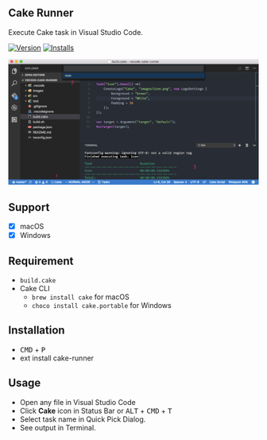 ## Cake Runner

Execute Cake task in Visual Studio Code.

[![Version](https://vsmarketplacebadge.apphb.com/version/wk-j.cake-runner.svg)](https://marketplace.visualstudio.com/items?itemName=wk-j.cake-runner) [![Installs](https://vsmarketplacebadge.apphb.com/installs-short/wk-j.cake-runner.svg)](https://marketplace.visualstudio.com/items?itemName=wk-j.cake-runner)

![](https://github.com/wk-j/vscode-cake-runner/raw/master/images/runner.png)

## Support

- [x] macOS
- [x] Windows

## Requirement

- `build.cake`
- Cake CLI
  - `brew install cake` for macOS
  - `choco install cake.portable` for Windows

## Installation

- <kbd>CMD</kbd> + <kbd>P</kbd>
- ext install cake-runner

## Usage

- Open any file in Visual Studio Code
- Click **Cake** icon in Status Bar or <kbd>ALT</kbd> + <kbd>CMD</kbd> + <kbd>T</kbd>
- Select task name in Quick Pick Dialog.
- See output in Terminal.